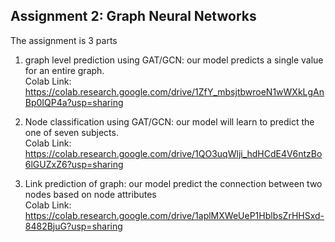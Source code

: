 <h2>Assignment 2: Graph Neural Networks</h2> 

The assignment is 3 parts


1) graph level prediction using GAT/GCN: our model predicts a single value for an entire graph. <br>
Colab Link: https://colab.research.google.com/drive/1ZfY_mbsjtbwroeN1wWXkLgAnBp0IQP4a?usp=sharing

2) Node classification using GAT/GCN: our model will learn to predict the one of seven subjects. <br>
Colab Link: https://colab.research.google.com/drive/1QO3uqWlji_hdHCdE4V6ntzBo6lGUZxZ6?usp=sharing

3) Link  prediction of graph: our model predict the connection between two nodes based on node attributes <br>
Colab Link: https://colab.research.google.com/drive/1aplMXWeUeP1HblbsZrHHSxd-8482BjuG?usp=sharing
